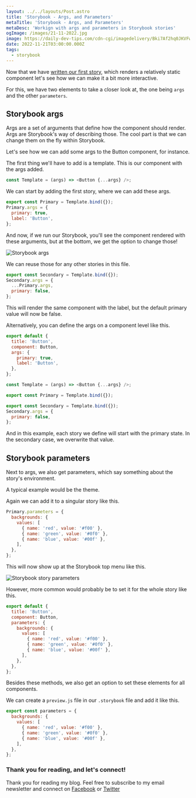 ```yaml
---
layout: ../../layouts/Post.astro
title: 'Storybook - Args, and Parameters'
metaTitle: 'Storybook - Args, and Parameters'
metaDesc: 'Workign with args and parameters in Storybook stories'
ogImage: /images/21-11-2022.jpg
image: https://daily-dev-tips.com/cdn-cgi/imagedelivery/Bki7Af2hq0JKVFw1XYYMQg/efba6bfd-c961-4d8a-b2a2-e89896c60800
date: 2022-11-21T03:00:00.000Z
tags:
  - storybook
---
```


Now that we have [written our first story](https://daily-dev-tips.com/posts/storybook-writing-stories/), which renders a relatively static component let's see how we can make it a bit more interactive.

For this, we have two elements to take a closer look at, the one being `args` and the other `parameters`.

## Storybook args

Args are a set of arguments that define how the component should render. Args are Storybook's way of describing those. The cool part is that we can change them on the fly within Storybook.

Let's see how we can add some args to the Button component, for instance.

The first thing we'll have to add is a template. This is our component with the args added.

```js
const Template = (args) => <Button {...args} />;
```

We can start by adding the first story, where we can add these args.

```js
export const Primary = Template.bind({});
Primary.args = {
  primary: true,
  label: 'Button',
};
```

And now, if we run our Storybook, you'll see the component rendered with these arguments, but at the bottom, we get the option to change those!

![Storybook args](https://cdn.hashnode.com/res/hashnode/image/upload/v1668230911672/p4pNBNRcj.png)

We can reuse those for any other stories in this file.

```js
export const Secondary = Template.bind({});
Secondary.args = {
  ...Primary.args,
  primary: false,
};
```

This will render the same component with the label, but the default primary value will now be false.

Alternatively, you can define the args on a component level like this.

```js
export default {
  title: 'Button',
  component: Button,
  args: {
    primary: true,
    label: 'Button',
  },
};

const Template = (args) => <Button {...args} />;

export const Primary = Template.bind({});

export const Secondary = Template.bind({});
Secondary.args = {
  primary: false,
};
```

And in this example, each story we define will start with the primary state. In the secondary case, we overwrite that value.

## Storybook parameters

Next to args, we also get parameters, which say something about the story's environment.

A typical example would be the theme.

Again we can add it to a singular story like this.

```js
Primary.parameters = {
  backgrounds: {
    values: [
      { name: 'red', value: '#f00' },
      { name: 'green', value: '#0f0' },
      { name: 'blue', value: '#00f' },
    ],
  },
};
```

This will now show up at the Storybook top menu like this.

![Storybook story parameters](https://cdn.hashnode.com/res/hashnode/image/upload/v1668231420107/FTViKAYUk.png)

However, more common would probably be to set it for the whole story like this.

```js
export default {
  title: 'Button',
  component: Button,
  parameters: {
    backgrounds: {
      values: [
        { name: 'red', value: '#f00' },
        { name: 'green', value: '#0f0' },
        { name: 'blue', value: '#00f' },
      ],
    },
  },
};
```

Besides these methods, we also get an option to set these elements for all components.

We can create a `preview.js` file in our `.storybook` file and add it like this.

```js
export const parameters = {
  backgrounds: {
    values: [
      { name: 'red', value: '#f00' },
      { name: 'green', value: '#0f0' },
      { name: 'blue', value: '#00f' },
    ],
  },
};
```

### Thank you for reading, and let's connect!

Thank you for reading my blog. Feel free to subscribe to my email newsletter and connect on [Facebook](https://www.facebook.com/DailyDevTipsBlog) or [Twitter](https://twitter.com/DailyDevTips1)
